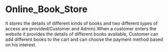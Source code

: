# Online_Book_Store
It stores the details of different kinds of books and two different types of access are provided(Customer and Admin).When a customer enters the website it provides the details of different books available, Customer can add different books to the cart and can choose the payment method based on his interest.
